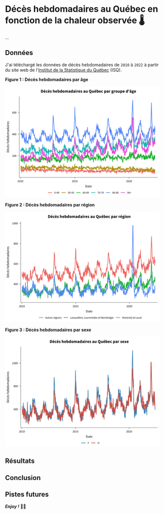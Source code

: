 Décès hebdomadaires au Québec en fonction de la chaleur observée 🌡
================================================================================

...

Données
--------------------------------------------------------------------------------

J'ai téléchargé les données de décès hebdomadaires de `2010` à `2022` à partir du site web de l'[Institut de la Statistique du Québec](https://statistique.quebec.ca/fr/document/nombre-hebdomadaire-de-deces-au-quebec) (ISQ). 

__Figure 1 : Décès hebdomadaires par âge__

![](plots/fig_1_deces_par_age.jpg)

__Figure 2 : Décès hebdomadaires par région__

![](plots/fig_2_deces_par_region.jpg)

__Figure 3 : Décès hebdomadaires par sexe__

![](plots/fig_3_deces_par_sexe.jpg)


Résultats
--------------------------------------------------------------------------------



Conclusion
--------------------------------------------------------------------------------



Pistes futures
--------------------------------------------------------------------------------




___Enjoy !___ ✌🏻
